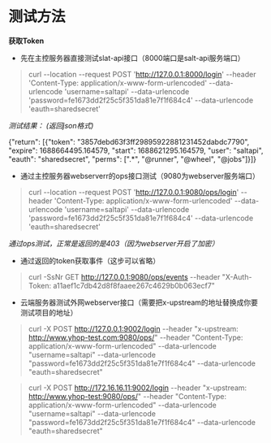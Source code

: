 # 测试方法

**获取Token**  

+ 先在主控服务器直接测试slat-api接口（8000端口是salt-api服务端口）  

> curl --location --request POST 'http://127.0.0.1:8000/login' --header 'Content-Type: application/x-www-form-urlencoded' --data-urlencode 'username=saltapi' --data-urlencode 'password=fe1673dd2f25c5f351da81e7f1f684c4' --data-urlencode 'eauth=sharedsecret'
  
*测试结果： (返回json格式)*  

{"return": [{"token": "3857debd63f3ff29895922881231452dabdc7790", "expire": 1688664495.164579, "start": 1688621295.164579, "user": "saltapi", "eauth": "sharedsecret", "perms": [".*", "@runner", "@wheel", "@jobs"]}]}

+ 通过主控服务器webserverr的ops接口测试（9080为webserver服务端口）  

> curl --location --request POST 'http://127.0.0.1:9080/ops/login' --header 'Content-Type: application/x-www-form-urlencoded' --data-urlencode 'username=saltapi' --data-urlencode 'password=fe1673dd2f25c5f351da81e7f1f684c4' --data-urlencode 'eauth=sharedsecret'  

 *通过ops测试，正常是返回的是403（因为webserver开启了加密）*

+ 通过返回的token获取事件（这步可以省略）  
  
>curl -SsNr GET http://127.0.0.1:9080/ops/events --header "X-Auth-Token: a11aef1c7db42d8f8faaee267c4629b0b063ecf7"


  
+ 云端服务器测试外网webserver接口（需要把x-upstream的地址替换成你要测试项目的地址）
  
> curl -X POST http://127.0.0.1:9002/login --header "x-upstream: http://www.yhop-test.com:9080/ops/" --header "Content-Type: application/x-www-form-urlencoded" --data-urlencode "username=saltapi" --data-urlencode "password=fe1673dd2f25c5f351da81e7f1f684c4" --data-urlencode "eauth=sharedsecret"

> curl -X POST http://172.16.16.11:9002/login --header "x-upstream: http://www.yhop-test:9080/ops/" --header "Content-Type: application/x-www-form-urlencoded" --data-urlencode "username=saltapi" --data-urlencode "password=fe1673dd2f25c5f351da81e7f1f684c4" --data-urlencode "eauth=sharedsecret"


